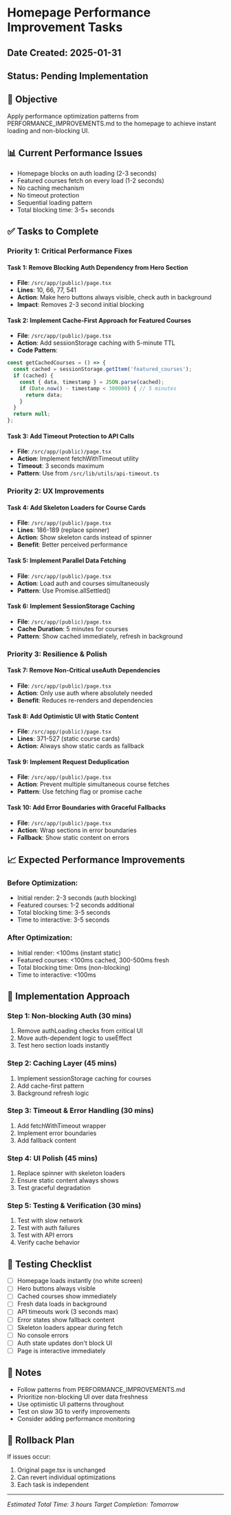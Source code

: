 # Homepage Performance Improvement Tasks

## Date Created: 2025-01-31
## Status: Pending Implementation

## 🎯 Objective
Apply performance optimization patterns from PERFORMANCE_IMPROVEMENTS.md to the homepage to achieve instant loading and non-blocking UI.

## 📊 Current Performance Issues
- Homepage blocks on auth loading (2-3 seconds)
- Featured courses fetch on every load (1-2 seconds)
- No caching mechanism
- No timeout protection
- Sequential loading pattern
- Total blocking time: 3-5+ seconds

## ✅ Tasks to Complete

### Priority 1: Critical Performance Fixes

#### Task 1: Remove Blocking Auth Dependency from Hero Section
- **File**: `/src/app/(public)/page.tsx`
- **Lines**: 10, 66, 77, 541
- **Action**: Make hero buttons always visible, check auth in background
- **Impact**: Removes 2-3 second initial blocking

#### Task 2: Implement Cache-First Approach for Featured Courses
- **File**: `/src/app/(public)/page.tsx`
- **Action**: Add sessionStorage caching with 5-minute TTL
- **Code Pattern**:
```typescript
const getCachedCourses = () => {
  const cached = sessionStorage.getItem('featured_courses');
  if (cached) {
    const { data, timestamp } = JSON.parse(cached);
    if (Date.now() - timestamp < 300000) { // 5 minutes
      return data;
    }
  }
  return null;
};
```

#### Task 3: Add Timeout Protection to API Calls
- **File**: `/src/app/(public)/page.tsx`
- **Action**: Implement fetchWithTimeout utility
- **Timeout**: 3 seconds maximum
- **Pattern**: Use from `/src/lib/utils/api-timeout.ts`

### Priority 2: UX Improvements

#### Task 4: Add Skeleton Loaders for Course Cards
- **File**: `/src/app/(public)/page.tsx`
- **Lines**: 186-189 (replace spinner)
- **Action**: Show skeleton cards instead of spinner
- **Benefit**: Better perceived performance

#### Task 5: Implement Parallel Data Fetching
- **File**: `/src/app/(public)/page.tsx`
- **Action**: Load auth and courses simultaneously
- **Pattern**: Use Promise.allSettled()

#### Task 6: Implement SessionStorage Caching
- **File**: `/src/app/(public)/page.tsx`
- **Cache Duration**: 5 minutes for courses
- **Pattern**: Show cached immediately, refresh in background

### Priority 3: Resilience & Polish

#### Task 7: Remove Non-Critical useAuth Dependencies
- **File**: `/src/app/(public)/page.tsx`
- **Action**: Only use auth where absolutely needed
- **Benefit**: Reduces re-renders and dependencies

#### Task 8: Add Optimistic UI with Static Content
- **File**: `/src/app/(public)/page.tsx`
- **Lines**: 371-527 (static course cards)
- **Action**: Always show static cards as fallback

#### Task 9: Implement Request Deduplication
- **File**: `/src/app/(public)/page.tsx`
- **Action**: Prevent multiple simultaneous course fetches
- **Pattern**: Use fetching flag or promise cache

#### Task 10: Add Error Boundaries with Graceful Fallbacks
- **File**: `/src/app/(public)/page.tsx`
- **Action**: Wrap sections in error boundaries
- **Fallback**: Show static content on errors

## 📈 Expected Performance Improvements

### Before Optimization:
- Initial render: 2-3 seconds (auth blocking)
- Featured courses: 1-2 seconds additional
- Total blocking time: 3-5 seconds
- Time to interactive: 3-5 seconds

### After Optimization:
- Initial render: <100ms (instant static)
- Featured courses: <100ms cached, 300-500ms fresh
- Total blocking time: 0ms (non-blocking)
- Time to interactive: <100ms

## 🔧 Implementation Approach

### Step 1: Non-blocking Auth (30 mins)
1. Remove authLoading checks from critical UI
2. Move auth-dependent logic to useEffect
3. Test hero section loads instantly

### Step 2: Caching Layer (45 mins)
1. Implement sessionStorage caching for courses
2. Add cache-first pattern
3. Background refresh logic

### Step 3: Timeout & Error Handling (30 mins)
1. Add fetchWithTimeout wrapper
2. Implement error boundaries
3. Add fallback content

### Step 4: UI Polish (45 mins)
1. Replace spinner with skeleton loaders
2. Ensure static content always shows
3. Test graceful degradation

### Step 5: Testing & Verification (30 mins)
1. Test with slow network
2. Test with auth failures
3. Test with API errors
4. Verify cache behavior

## 🧪 Testing Checklist
- [ ] Homepage loads instantly (no white screen)
- [ ] Hero buttons always visible
- [ ] Cached courses show immediately
- [ ] Fresh data loads in background
- [ ] API timeouts work (3 seconds max)
- [ ] Error states show fallback content
- [ ] Skeleton loaders appear during fetch
- [ ] No console errors
- [ ] Auth state updates don't block UI
- [ ] Page is interactive immediately

## 📝 Notes
- Follow patterns from PERFORMANCE_IMPROVEMENTS.md
- Prioritize non-blocking UI over data freshness
- Use optimistic UI patterns throughout
- Test on slow 3G to verify improvements
- Consider adding performance monitoring

## 🔄 Rollback Plan
If issues occur:
1. Original page.tsx is unchanged
2. Can revert individual optimizations
3. Each task is independent

---
*Estimated Total Time: 3 hours*
*Target Completion: Tomorrow*